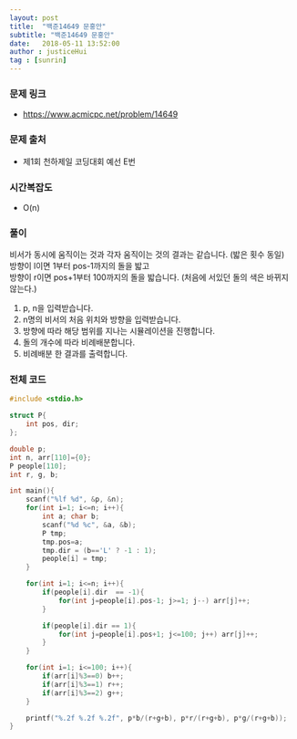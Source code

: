 ```yaml
---
layout: post
title:  "백준14649 문홍안"
subtitle: "백준14649 문홍안"
date:   2018-05-11 13:52:00
author : justiceHui
tag : [sunrin]
---
```


### 문제 링크
* https://www.acmicpc.net/problem/14649

### 문제 출처
* 제1회 천하제일 코딩대회 예선 E번

### 시간복잡도
* O(n)

### 풀이
비서가 동시에 움직이는 것과 각자 움직이는 것의 결과는 같습니다. (밟은 횟수 동일)<br>
방향이 l이면 1부터 pos-1까지의 돌을 밟고<br>
방향이 r이면 pos+1부터 100까지의 돌을 밟습니다. (처음에 서있던 돌의 색은 바뀌지 않는다.)<br>

1. p, n을 입력받습니다.
2. n명의 비서의 처음 위치와 방향을 입력받습니다.
3. 방향에 따라 해당 범위를 지나는 시뮬레이션을 진행합니다.
4. 돌의 개수에 따라 비례배분합니다.
5. 비례배분 한 결과를 출력합니다.

### 전체 코드
```cpp
#include <stdio.h>

struct P{
	int pos, dir;
};

double p;
int n, arr[110]={0};
P people[110];
int r, g, b;

int main(){
	scanf("%lf %d", &p, &n);
	for(int i=1; i<=n; i++){
		int a; char b;
		scanf("%d %c", &a, &b);
		P tmp;
		tmp.pos=a;
		tmp.dir = (b=='L' ? -1 : 1);
		people[i] = tmp;
	}

	for(int i=1; i<=n; i++){
		if(people[i].dir  == -1){
			for(int j=people[i].pos-1; j>=1; j--) arr[j]++;
		}

		if(people[i].dir == 1){
			for(int j=people[i].pos+1; j<=100; j++) arr[j]++;
		}
	}

	for(int i=1; i<=100; i++){
		if(arr[i]%3==0) b++;
		if(arr[i]%3==1) r++;
		if(arr[i]%3==2) g++;
	}

	printf("%.2f %.2f %.2f", p*b/(r+g+b), p*r/(r+g+b), p*g/(r+g+b));
}
```

